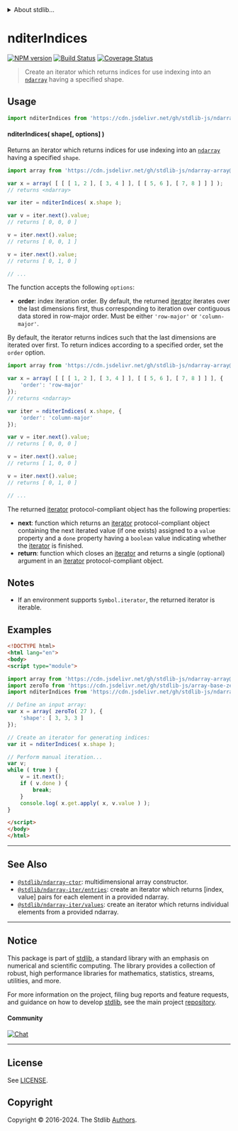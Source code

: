 <!--

@license Apache-2.0

Copyright (c) 2023 The Stdlib Authors.

Licensed under the Apache License, Version 2.0 (the "License");
you may not use this file except in compliance with the License.
You may obtain a copy of the License at

   http://www.apache.org/licenses/LICENSE-2.0

Unless required by applicable law or agreed to in writing, software
distributed under the License is distributed on an "AS IS" BASIS,
WITHOUT WARRANTIES OR CONDITIONS OF ANY KIND, either express or implied.
See the License for the specific language governing permissions and
limitations under the License.

-->


<details>
  <summary>
    About stdlib...
  </summary>
  <p>We believe in a future in which the web is a preferred environment for numerical computation. To help realize this future, we've built stdlib. stdlib is a standard library, with an emphasis on numerical and scientific computation, written in JavaScript (and C) for execution in browsers and in Node.js.</p>
  <p>The library is fully decomposable, being architected in such a way that you can swap out and mix and match APIs and functionality to cater to your exact preferences and use cases.</p>
  <p>When you use stdlib, you can be absolutely certain that you are using the most thorough, rigorous, well-written, studied, documented, tested, measured, and high-quality code out there.</p>
  <p>To join us in bringing numerical computing to the web, get started by checking us out on <a href="https://github.com/stdlib-js/stdlib">GitHub</a>, and please consider <a href="https://opencollective.com/stdlib">financially supporting stdlib</a>. We greatly appreciate your continued support!</p>
</details>

# nditerIndices

[![NPM version][npm-image]][npm-url] [![Build Status][test-image]][test-url] [![Coverage Status][coverage-image]][coverage-url] <!-- [![dependencies][dependencies-image]][dependencies-url] -->

> Create an iterator which returns indices for use indexing into an [`ndarray`][@stdlib/ndarray/ctor] having a specified shape.

<!-- Section to include introductory text. Make sure to keep an empty line after the intro `section` element and another before the `/section` close. -->

<section class="intro">

</section>

<!-- /.intro -->

<!-- Package usage documentation. -->



<section class="usage">

## Usage

```javascript
import nditerIndices from 'https://cdn.jsdelivr.net/gh/stdlib-js/ndarray-iter-indices@v0.2.2-esm/index.mjs';
```

#### nditerIndices( shape\[, options] )

Returns an iterator which returns indices for use indexing into an [`ndarray`][@stdlib/ndarray/ctor] having a specified `shape`.

```javascript
import array from 'https://cdn.jsdelivr.net/gh/stdlib-js/ndarray-array@esm/index.mjs';

var x = array( [ [ [ 1, 2 ], [ 3, 4 ] ], [ [ 5, 6 ], [ 7, 8 ] ] ] );
// returns <ndarray>

var iter = nditerIndices( x.shape );

var v = iter.next().value;
// returns [ 0, 0, 0 ]

v = iter.next().value;
// returns [ 0, 0, 1 ]

v = iter.next().value;
// returns [ 0, 1, 0 ]

// ...
```

The function accepts the following `options`:

-   **order**: index iteration order. By default, the returned [iterator][mdn-iterator-protocol] iterates over the last dimensions first, thus corresponding to iteration over contiguous data stored in row-major order. Must be either `'row-major'` or `'column-major'`.

By default, the iterator returns indices such that the last dimensions are iterated over first. To return indices according to a specified order, set the `order` option.

```javascript
import array from 'https://cdn.jsdelivr.net/gh/stdlib-js/ndarray-array@esm/index.mjs';

var x = array( [ [ [ 1, 2 ], [ 3, 4 ] ], [ [ 5, 6 ], [ 7, 8 ] ] ], {
    'order': 'row-major'
});
// returns <ndarray>

var iter = nditerIndices( x.shape, {
    'order': 'column-major'
});

var v = iter.next().value;
// returns [ 0, 0, 0 ]

v = iter.next().value;
// returns [ 1, 0, 0 ]

v = iter.next().value;
// returns [ 0, 1, 0 ]

// ...
```

The returned [iterator][mdn-iterator-protocol] protocol-compliant object has the following properties:

-   **next**: function which returns an [iterator][mdn-iterator-protocol] protocol-compliant object containing the next iterated value (if one exists) assigned to a `value` property and a `done` property having a `boolean` value indicating whether the [iterator][mdn-iterator-protocol] is finished.
-   **return**: function which closes an [iterator][mdn-iterator-protocol] and returns a single (optional) argument in an [iterator][mdn-iterator-protocol] protocol-compliant object.

</section>

<!-- /.usage -->

<!-- Package usage notes. Make sure to keep an empty line after the `section` element and another before the `/section` close. -->

<section class="notes">

## Notes

-   If an environment supports `Symbol.iterator`, the returned iterator is iterable.

</section>

<!-- /.notes -->

<!-- Package usage examples. -->

<section class="examples">

## Examples

<!-- eslint no-undef: "error" -->

```html
<!DOCTYPE html>
<html lang="en">
<body>
<script type="module">

import array from 'https://cdn.jsdelivr.net/gh/stdlib-js/ndarray-array@esm/index.mjs';
import zeroTo from 'https://cdn.jsdelivr.net/gh/stdlib-js/array-base-zero-to@esm/index.mjs';
import nditerIndices from 'https://cdn.jsdelivr.net/gh/stdlib-js/ndarray-iter-indices@v0.2.2-esm/index.mjs';

// Define an input array:
var x = array( zeroTo( 27 ), {
    'shape': [ 3, 3, 3 ]
});

// Create an iterator for generating indices:
var it = nditerIndices( x.shape );

// Perform manual iteration...
var v;
while ( true ) {
    v = it.next();
    if ( v.done ) {
        break;
    }
    console.log( x.get.apply( x, v.value ) );
}

</script>
</body>
</html>
```

</section>

<!-- /.examples -->

<!-- Section to include cited references. If references are included, add a horizontal rule *before* the section. Make sure to keep an empty line after the `section` element and another before the `/section` close. -->

<section class="references">

</section>

<!-- /.references -->

<!-- Section for related `stdlib` packages. Do not manually edit this section, as it is automatically populated. -->

<section class="related">

* * *

## See Also

-   <span class="package-name">[`@stdlib/ndarray-ctor`][@stdlib/ndarray/ctor]</span><span class="delimiter">: </span><span class="description">multidimensional array constructor.</span>
-   <span class="package-name">[`@stdlib/ndarray-iter/entries`][@stdlib/ndarray/iter/entries]</span><span class="delimiter">: </span><span class="description">create an iterator which returns \[index, value] pairs for each element in a provided ndarray.</span>
-   <span class="package-name">[`@stdlib/ndarray-iter/values`][@stdlib/ndarray/iter/values]</span><span class="delimiter">: </span><span class="description">create an iterator which returns individual elements from a provided ndarray.</span>

</section>

<!-- /.related -->

<!-- Section for all links. Make sure to keep an empty line after the `section` element and another before the `/section` close. -->


<section class="main-repo" >

* * *

## Notice

This package is part of [stdlib][stdlib], a standard library with an emphasis on numerical and scientific computing. The library provides a collection of robust, high performance libraries for mathematics, statistics, streams, utilities, and more.

For more information on the project, filing bug reports and feature requests, and guidance on how to develop [stdlib][stdlib], see the main project [repository][stdlib].

#### Community

[![Chat][chat-image]][chat-url]

---

## License

See [LICENSE][stdlib-license].


## Copyright

Copyright &copy; 2016-2024. The Stdlib [Authors][stdlib-authors].

</section>

<!-- /.stdlib -->

<!-- Section for all links. Make sure to keep an empty line after the `section` element and another before the `/section` close. -->

<section class="links">

[npm-image]: http://img.shields.io/npm/v/@stdlib/ndarray-iter-indices.svg
[npm-url]: https://npmjs.org/package/@stdlib/ndarray-iter-indices

[test-image]: https://github.com/stdlib-js/ndarray-iter-indices/actions/workflows/test.yml/badge.svg?branch=v0.2.2
[test-url]: https://github.com/stdlib-js/ndarray-iter-indices/actions/workflows/test.yml?query=branch:v0.2.2

[coverage-image]: https://img.shields.io/codecov/c/github/stdlib-js/ndarray-iter-indices/main.svg
[coverage-url]: https://codecov.io/github/stdlib-js/ndarray-iter-indices?branch=main

<!--

[dependencies-image]: https://img.shields.io/david/stdlib-js/ndarray-iter-indices.svg
[dependencies-url]: https://david-dm.org/stdlib-js/ndarray-iter-indices/main

-->

[chat-image]: https://img.shields.io/gitter/room/stdlib-js/stdlib.svg
[chat-url]: https://app.gitter.im/#/room/#stdlib-js_stdlib:gitter.im

[stdlib]: https://github.com/stdlib-js/stdlib

[stdlib-authors]: https://github.com/stdlib-js/stdlib/graphs/contributors

[umd]: https://github.com/umdjs/umd
[es-module]: https://developer.mozilla.org/en-US/docs/Web/JavaScript/Guide/Modules

[deno-url]: https://github.com/stdlib-js/ndarray-iter-indices/tree/deno
[deno-readme]: https://github.com/stdlib-js/ndarray-iter-indices/blob/deno/README.md
[umd-url]: https://github.com/stdlib-js/ndarray-iter-indices/tree/umd
[umd-readme]: https://github.com/stdlib-js/ndarray-iter-indices/blob/umd/README.md
[esm-url]: https://github.com/stdlib-js/ndarray-iter-indices/tree/esm
[esm-readme]: https://github.com/stdlib-js/ndarray-iter-indices/blob/esm/README.md
[branches-url]: https://github.com/stdlib-js/ndarray-iter-indices/blob/main/branches.md

[stdlib-license]: https://raw.githubusercontent.com/stdlib-js/ndarray-iter-indices/main/LICENSE

[mdn-iterator-protocol]: https://developer.mozilla.org/en-US/docs/Web/JavaScript/Reference/Iteration_protocols#The_iterator_protocol

[@stdlib/ndarray/ctor]: https://github.com/stdlib-js/ndarray-ctor/tree/esm

<!-- <related-links> -->

[@stdlib/ndarray/iter/entries]: https://github.com/stdlib-js/ndarray-iter-entries/tree/esm

[@stdlib/ndarray/iter/values]: https://github.com/stdlib-js/ndarray-iter-values/tree/esm

<!-- </related-links> -->

</section>

<!-- /.links -->
